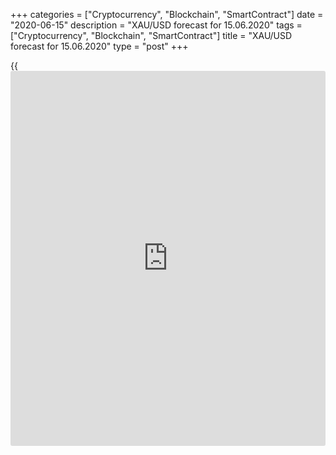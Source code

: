+++
categories = ["Cryptocurrency", "Blockchain", "SmartContract"]
date = "2020-06-15"
description = "XAU/USD forecast for 15.06.2020"
tags = ["Cryptocurrency", "Blockchain", "SmartContract"]
title = "XAU/USD forecast for 15.06.2020"
type = "post"
+++

{{<iframe id="large-banner" src="https://www.bounty.group/#slide=27.0" width="100%" height="600" scrolling="no" style="border: 0px solid rgb(216, 221, 230); border-radius: 3px;">}}

June 15, 2020

June 15, 2020

Gold requires financial repressionDmitri Demidenko

## Gold traders rely on the Fed

The world’s leaders compared their fight with the coronavirus with the
world war. This war won’t end after COVID-19 is defeated, as the
governments will have to repay huge debts. In the US alone the public
debt will be up from 109% to 131% of the GDP in 2020. According to
Goldman Sachs research, the debt-to-GDP ratio is developed economies
will hit the levels recorded in the 1940s. At that time, to avert the
growth of borrowing costs, the Fed introduced financial repression,
including the Treasury yield control and setting the rules encouraging
[investor](https://www.fintechee.com/tutorial-for-forex-trading/investor-mode/)s to hold such securities in the portfolios. If the US central
bank uses the experience of the past, the gold price will surge.

 **Dynamics of government debts**

![LiteForex: XAU/USD forecast for 15.06.2020][1]

 _Source: Financial Times_

Gold has featured a strong response to the outcomes of the FOMC June
meeting. Jerome Powell made [investor](https://www.fintechee.com/tutorial-for-forex-trading/investor-mode/)s doubt in the V-shaped recovery of
the US economy, and so, 10-year Treasury yield went back to 0.7%. The
growth of the bond market rates in early summer was excessive and could
hinder the GDP return to the trend. The gold market is quite responsive
to the changes in Treasury yields. So, the Fed’s willingness to buy $80
billion in government bonds per month has encouraged the bulls.
According to Gain Capital Group, this is a perfect scenario for
[XAU/USD][2]. Concerns about slow recovery of economic growth and an
unlimited monetary stimulus support the gold uptrend.

 **Dynamics of gold and Treasury yield**

![LiteForex: XAU/USD forecast for 15.06.2020][3]

 _Source: Trading Economics_

If the Fed manages to hold the bond market rates, the decline of the
real yield amid a gradual acceleration of the inflation will support the
price growth of the precious metal. Other growth drivers for the
[XAU/USD][2] could be the weakness of the dollar and the stocks rally.
The greenback is now seen as a main safe haven, so deterioration of the
epidemiological situation in the USA has strengthened the US dollar,
weighing on the S&P 500, which has somehow discouraged gold buyers. The
gold price has been down to the important support at $1715-$1720 per
ounce, the bulls need to hold the support up.

In my opinion, the success of the European countries in the fight with
COVID-19 should suggest that the euro-area economy will recover quicker
than the US. Do not forget that the EU is an export-led region, its
close trade relations with China will play an important role in the
future. The euro-area economy was hit by the US-China trade wars as much
as China. However, in the present environment, the recovery of China’s
economy is a very positive factor for the EU. Given the significant
share of the euro in the structure of the USD index (57%), the downtrend
of the US dollar will start sooner or later. This scenario could be
canceled if the White House starts a new trade war, which is not
advantageous under the current conditions. The escalation of the US-
China trade battle will trigger the S&P 500 sell-off, which will press
down Donald Trump’s approval ratings.

Therefore, gold buyers may count on such benefits as the decline of the
Treasury real yield and the greenback’s weakening. Therefore, I would
recommend buying gold if the gold price breaks out the resistance at
$1745-$1750. The target could be set at $1830.

* * *

P.S. Did you like my article? Share it in social networks: it will be
the best “thank you" :)

Ask me questions and comment below. I’ll be glad to answer your
questions and give necessary explanations.

 **Useful links:**

  * I recommend trying to trade with a reliable broker [here][4]. The system allows you to trade by yourself or copy successful traders from all across the globe.
  * Use my promo-code BLOG for getting deposit bonus 50% on LiteForex platform. Just enter this code in the appropriate field while [depositing][5] your trading account.
  * Telegram channel with high-quality analytics, Forex reviews, training articles, and other useful things for traders <t.me/liteforex>



## Price chart of XAUUSD in real time mode

![Gold requires financial repression][6]

The content of this article reflects the author’s opinion and does not
necessarily reflect the official position of LiteForex. The material
published on this page is provided for informational purposes only and
should not be considered as the provision of investment advice for the
purposes of Directive 2004/39/EC.

Rate this article:

{{value}}

( {{count}} {{title}} )

   1. cdn.liteforex.com/cache/uploads/blog_post/fundamental_analysis/debt-gdp-15-06-20.jpg?w=30&s=eb9d9095f9b9b83aaede0f995a0e674e
   2. my.liteforex.com/trading/chart?symbol=XAUUSD&returnUrl=true
   3. cdn.liteforex.com/cache/uploads/blog_post/fundamental_analysis/gold-bonds-15-06-20.jpg?w=30&s=c1fb8ab3fe65544701883b62df362d5c
   4. my.liteforex.com/?category=analysts-opinions&slug=gold-requires-financial-repression&openPopup=%2Fregistration%2Fpopup&utm_source=blog&utm_medium=article&utm_campaign=bonus
   5. my.liteforex.com/deposit/?category=analysts-opinions&slug=gold-requires-financial-repression&promo_code=BLOG&utm_source=blog&utm_medium=article&utm_campaign=bonus
   6. cdn.liteforex.com/cache/uploads/blog_post/fundamental_analysis/liteforex-blog-gold-15-06-20.jpg?q=75&w=1000&s=8caa78f8a71d36212ee9a2a85337b10f